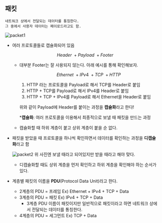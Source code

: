 ## 패킷

```text
네트워크 상에서 전달되는 데이터를 통칭한다.
그 중에서 사용자 데이터는 페이로드라고도 함.
```

![packet1](https://github.com/user-attachments/assets/9c669177-1e0c-4f76-aefd-ab90e702331b)  

- 여러 프로토콜들로 캡슐화되어 있음
    
    $$
    Header\ +Payload\ +Footer
    $$
    
    - 대부분 Footer는 잘 사용되지 않는다. 아래 예시를 통해 확인해보자.
        
        $$
        Ethernet\ +IPv4\ +TCP\ +HTTP
        $$
        
        1. HTTP 라는 프로토콜을 Payload로 해서 TCP를 Header로 붙임  
        2. HTTP + TCP를 Payload로 해서 IPv4를 Header로 붙임  
        3. HTTP + TCP + IPv4를 Payload로 해서 Ethernet을 Header로 붙임
        
        위와 같이 Payload에 Header를 붙이는 과정을 **캡슐화**라고 한다!
        
        ***캡슐화**: 여러 프로토콜을 이용해서 최종적으로 보낼 때 패킷을 만드는 과정

    - 캡슐화할 때 하위 계층이 붙고 상위 계층이 붙을 순 없다.


- 패킷을 받았을 때 프로토콜을 하나씩 확인하면서 데이터를 확인하는 과정을 **디캡슐화**라고 함
    
    ![packet2](https://github.com/user-attachments/assets/3cf20747-c8ac-46bc-a70b-e19afdcc9810)
    위 사진엔 보낼 때라고 되어있지만 받을 때라고 해야 맞다.
    
    - 디캡슐화할 때도 상위 계층을 먼저 확인하고 하위 계층을 확인해야 하는 순서가 있다.


- 계층별 패킷의 이름을 **PDU**(Protocol Data Unit)라고 한다.
    - 2계층의 PDU = 프레임 Ex) Ethernet + IPv4 + TCP + Data
    - 3계층의 PDU = 패킷 Ex) IPv4 + TCP + Data
        - 3계층 PDU 이름이 패킷이지만 일반적으로 패킷이라고 하면 네트워크 상에서 전달되는 데이터를 통칭한다.
    - 4계층의 PDU = 세그먼트 Ex) TCP + Data